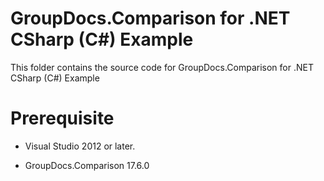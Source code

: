 # GroupDocs.Comparison for .NET CSharp (C#) Example

This folder contains the source code for GroupDocs.Comparison for .NET CSharp (C#) Example

# Prerequisite

+ Visual Studio 2012 or later.

+ GroupDocs.Comparison 17.6.0

